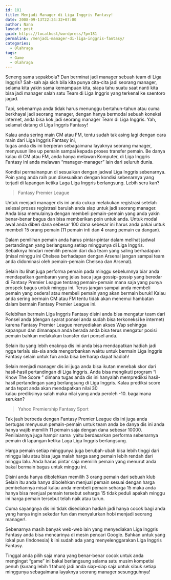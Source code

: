 ```yaml
---
id: 181
title: Menjadi Manager di Liga Inggris Fantasy!
date: 2008-09-13T22:24:32+07:00
author: Nana
layout: post
guid: https://localhost/wordpress/?p=181
permalink: /menjadi-manager-di-liga-inggris-fantasy/
categories:
  - Olahraga
tags:
  - Game
  - Olahraga
---
```

Seneng sama sepakbola? Dan berminat jadi manager sebuah team di Liga Inggris? Sah-sah aja sich bila kita punya cita-cita jadi seorang manager, selama kita yakin sama kemampuan kita, siapa tahu suatu saat nanti kita bisa jadi manager salah satu Team di Liga Inggris yang terkenal ke saentoro jagad.

Tapi, sebenarnya anda tidak harus menunggu bertahun-tahun atau cuma berkhayal jadi seorang manager, dengan hanya bermodal sebuah koneksi internet, anda bisa kok jadi seorang manager Team di Liga Inggris. Yah, selamat datang di Liga Inggris Fantasy!

Kalau anda sering main CM atau FM, tentu sudah tak asing lagi dengan cara main dari Liga Inggris Fantasy ini,  
tugas anda dis ini berperan sebagaimana layaknya seorang manager, menyusun line up pemain sampai kepada proses transfer pemain. Be danya kalau di CM atau FM, anda hanya melawan Komputer, di Liga Inggris Fantasy ini anda melawan “manager-manager” lain dari seluruh dunia.

Kondisi permainanpun di sesuaikan dengan jadwal Liga Inggris sebenarnya. Poin yang anda raih pun disesuaikan dengan kondisi sebenarnya yang terjadi di lapangan ketika Laga Liga Inggris berlangsung. Lebih seru kan?

> Fantasy Premier League

Untuk menjadi manager dis ini anda cukup melakukan registrasi setelah selesai proses registrasi barulah anda siap untuk jadi seorang manager. Anda bisa memulainya dengan membeli pemain-pemain yang anda yakin benar-benar bagus dan bisa memberikan poin untuk anda. Untuk modal awal anda diberi dana sebesar 100 dana sebesar ini harus anda pakai untuk membeli 15 orang pemain (11 pemain inti dan 4 orang pemain ca dangan).

Dalam pemilihan pemain anda harus pintar-pintar dalam melihat jadwal pertandingan yang berlangsung setiap minggunya di Liga Inggris. Sebaiknya hindari memilih pemain dari dua team yang saling berhadapan (misal minggu ini Chelsea berhadapan dengan Arsenal jangan sampai team anda didominasi oleh pemain-pemain Chelsea dan Arsenal).

Selain itu lihat juga performa pemain pada minggu sebelumnya biar anda mendapatkan gambaran yang jelas baca juga gossip-gossip yang beredar di Fantasy Premier League tentang pemain-pemain mana saja yang punya prospek bagus untuk minggu ini. Terus jangan sampai anda membeli pemain yang cedera! atau membeli pemain yang akan bermain buruk! Kalau anda sering bermain CM atau FM tentu tidak akan menemui hambatan dalam bermain Fantasy Premier League ini.

Kelebihan bermain Liga Inggris Fantasy disini anda bisa mengatur team dari Ponsel anda (dengan syarat ponsel anda sudah bisa terkoneksi ke internet) karena Fantasy Premier League menyediakan akses Wap sehingga kapanpun dan dimanapun anda berada anda bisa terus mengatur posisi pemain bahkan melakukan transfer dari ponsel anda.

Selain itu yang lebih enaknya dis ini anda bisa mendapatkan hadiah jadi ngga terlalu sia-sia anda mengorbankan waktu untuk bermain Liga Inggris Fantasy selain untuk fun anda bisa berharap dapat hadiah!

Selain menjadi manager dis ini juga anda bisa ikutan menebak skor dari hasil-hasil pertandingan di Liga Inggris. Anda bisa mengikuti program “I Know The Score ” dimana tugas anda dis ini hanyalah memprediksi hasil-hasil pertandingan yang berlangsung di Liga Inggris. Kalau prediksi score anda tepat anda akan mendapatkan nilai 30  
kalau prediksinya salah maka nilai yang anda peroleh -10. bagaimana serukan?

> Yahoo Premiership Fantasy Sport

Tak jauh berbeda dengan Fantasy Premier League dis ini juga anda bertugas menyusun pemain-pemain untuk team anda be danya dis ini anda hanya wajib memilih 11 pemain saja dengan dana sebesar 10000. Penilaiannya juga hampir sama  yaitu berdasarkan performa sebenarnya pemain di lapangan ketika Laga Liga Inggris berlangsung.

Harga pemain setiap minggunya juga berubah-ubah bisa lebih tinggi dari minggu lalu atau bisa juga malah harga sang pemain lebih rendah dari minggu lalu. Anda harus pintar saja memilih pemain yang menurut anda bakal bermain bagus untuk minggu ini.

Disini anda hanya dibolehkan memilih 3 orang pemain dari sebuah klub Selain itu anda hanya dibolehkan menjual pemain sesuai dengan harga pembeliannya misal kalau anda membeli pemain seharga 15 maka anda hanya bisa menjual pemain tersebut seharga 15 tidak peduli apakah minggu ini harga pemain tersebut telah naik atau turun.

Cuma sayangnya dis ini tidak disediakan hadiah jadi hanya cocok bagi anda yang hanya ingin sekedar fun dan menyalurkan hobi menjadi seorang manager!.

Sebenarnya masih banyak web-web lain yang menyediakan Liga Inggris Fantasy anda bisa mencarinya di mesin pencari Google. Bahkan untuk yang lokal pun (Indonesia) k ini sudah ada yang menyelenggarakan Liga Inggris Fantasy.

Tinggal anda pilih saja mana yang benar-benar cocok untuk anda mengingat “game” ini bakal berlangsung selama satu musim kompetisi penuh (kurang lebih 1 tahun) jadi anda siap-siap saja untuk sibuk setiap minggunya sebagaimana layaknya seorang manager sesungguhnya!